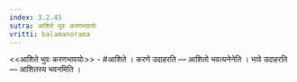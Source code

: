 ```yaml
---
index: 3.2.45
sutra: आशिते भुवः करणभावयोः
vritti: balamanorama
---
```


<<आशिते भुवः करणभावयोः>> - #आशिते । करणे उदाहरति —  आशितो भवत्यनेनेति । भावे उदाहरति —  आशितस्य भवनमिति । 